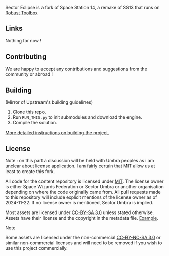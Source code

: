Sector Eclipse is a fork of Space Station 14, a remake of SS13 that runs on [Robust Toolbox](https://github.com/space-wizards/RobustToolbox)

## Links

Nothing for now !

## Contributing

We are happy to accept any contributions and suggestions from the community or abroad !

## Building

(Mirror of Upstream's building guidelines)

1. Clone this repo.
2. Run `RUN_THIS.py` to init submodules and download the engine.
3. Compile the solution.

[More detailed instructions on building the project.](https://docs.spacestation14.com/en/general-development/setup.html)

## License

Note : on this part a discussion will be held with Umbra peoples as i am unclear about license application. I am fairly certain that MIT allow us at least to create this fork.

All code for the content repository is licensed under [MIT](https://github.com/Sector-Umbra/Sector-Umbra/blob/master/LICENSE.TXT). The license owner is either Space Wizards Federation or Sector Umbra or another organisation depending on where the code originally came from. All pull requests made to this repository will include explicit mentions of the license owner as of 2024-11-22. If no license owner is mentioned, Sector Umbra is implied.

Most assets are licensed under [CC-BY-SA 3.0](https://creativecommons.org/licenses/by-sa/3.0/) unless stated otherwise. Assets have their license and the copyright in the metadata file. [Example](https://github.com/Sector-Umbra/Sector-Umbra/blob/master/Resources/Textures/Objects/Tools/crowbar.rsi/meta.json).

> [!NOTE]
> Some assets are licensed under the non-commercial [CC-BY-NC-SA 3.0](https://creativecommons.org/licenses/by-nc-sa/3.0/) or similar non-commercial licenses and will need to be removed if you wish to use this project commercially.
